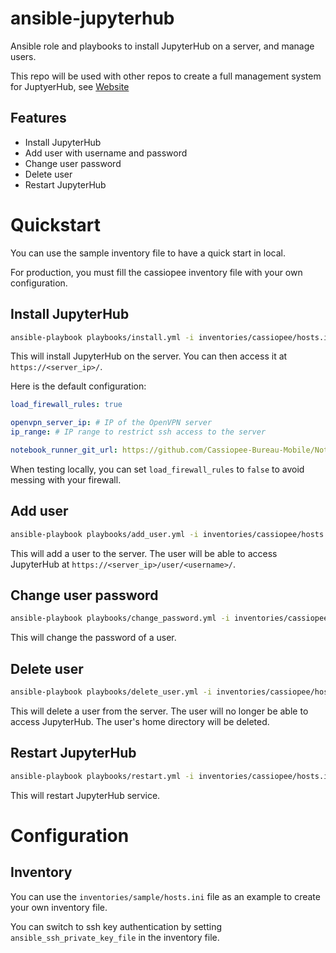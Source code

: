 # ansible-jupyterhub

Ansible role and playbooks to install JupyterHub on a server, and manage users.

This repo will be used with other repos to create a full management system for JuptyerHub, see [Website](https://github.com/Cassiopee-Bureau-Mobile/website)

## Features

- Install JupyterHub
- Add user with username and password
- Change user password
- Delete user
- Restart JupyterHub

# Quickstart

You can use the sample inventory file to have a quick start in local.

For production, you must fill the cassiopee inventory file with your own configuration.

## Install JupyterHub

```bash
ansible-playbook playbooks/install.yml -i inventories/cassiopee/hosts.ini
```

This will install JupyterHub on the server. You can then access it at `https://<server_ip>/`.

Here is the default configuration:

```yaml
load_firewall_rules: true

openvpn_server_ip: # IP of the OpenVPN server
ip_range: # IP range to restrict ssh access to the server

notebook_runner_git_url: https://github.com/Cassiopee-Bureau-Mobile/Notebook-Runner
```

When testing locally, you can set `load_firewall_rules` to `false` to avoid messing with your firewall.

## Add user

```bash
ansible-playbook playbooks/add_user.yml -i inventories/cassiopee/hosts.ini --extra-vars "username=<username> password=<password>"
```

This will add a user to the server. The user will be able to access JupyterHub at `https://<server_ip>/user/<username>/`.

## Change user password

```bash
ansible-playbook playbooks/change_password.yml -i inventories/cassiopee/hosts.ini --extra-vars "username=<username> password=<password>"
```

This will change the password of a user.

## Delete user

```bash
ansible-playbook playbooks/delete_user.yml -i inventories/cassiopee/hosts.ini --extra-vars "username=<username>"
```

This will delete a user from the server. The user will no longer be able to access JupyterHub. The user's home directory will be deleted.

## Restart JupyterHub

```bash
ansible-playbook playbooks/restart.yml -i inventories/cassiopee/hosts.ini
```

This will restart JupyterHub service.

# Configuration

## Inventory

You can use the `inventories/sample/hosts.ini` file as an example to create your own inventory file.

You can switch to ssh key authentication by setting `ansible_ssh_private_key_file` in the inventory file.

